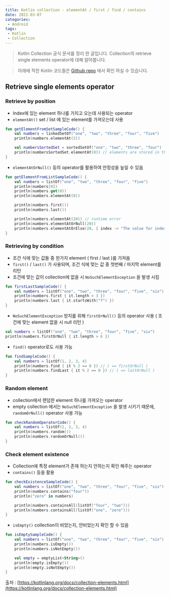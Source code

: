 ```yaml
---
title: Kotlin collection - elementAt / first / find / contains
date: 2021-03-07
categories:
 - Android
tags:
 - Kotlin
 - Collection
---
```


> Kotlin Collection 공식 문서를 정리 한 글입니다. Collection의 retrieve single elements operator에 대해 알아봅니다. 

<!-- more -->

> 아래에 적힌 Kotlin 코드들은 [Github repo](https://github.com/kangraemin/kotlin_study/blob/master/kangraemin/collection/src/RetrieveSingleElement.kt) 에서 확인 하실 수 있습니다. 

## Retrieve single elements operator

### Retrieve by position

- Index에 있는 element 하나를 가지고 오는데 사용되는 operator
- `elementAt()` set / list 에 있는 element를 가져오는데 사용

```kotlin
fun getElementFromSetSampleCode() {
    val numbers = linkedSetOf("one", "two", "three", "four", "five")
    println(numbers.elementAt(3))

    val numbersSortedSet = sortedSetOf("one", "two", "three", "four")
    println(numbersSortedSet.elementAt(0)) // elements are stored in the ascending order
}
```

- `elementAtOrNull()` 등의 operator를 활용하여 안정성을 높일 수 있음

```kotlin
fun getElementFromListSampleCode() {
    val numbers = listOf("one", "two", "three", "four", "five")
    println(numbers[0])
    println(numbers.get(0))
    println(numbers.elementAt(0))

    println(numbers.first())
    println(numbers.last())

    println(numbers.elementAt(20)) // runtime error
    println(numbers.elementAtOrNull(20))
    println(numbers.elementAtOrElse(20, { index -> "The value for index $index is undefined"}))
}
```

### Retrieving by condition

- 조건 식에 맞는 값들 중 한가지 element ( first / last )를 가져옴
- `first()` / `last()` 가 사용되며, 조건 식에 맞는 값 중 첫번째 / 마지막 element를 리턴
- 조건에 맞는 값이 collection에 없을 시 `NoSuchElementException` 을 발생 시킴

```kotlin
fun firstLastSampleCode() {
    val numbers = listOf("one", "two", "three", "four", "five", "six")
    println(numbers.first { it.length > 3 })
    println(numbers.last { it.startsWith("f") })
}
```

- `NoSuchElementException` 방지를 위해 `firstOrNull()` 등의 operator 사용 ( 조건에 맞는 element 없을 시 null 리턴 )

```kotlin
val numbers = listOf("one", "two", "three", "four", "five", "six")
println(numbers.firstOrNull { it.length > 6 })
```

- `find()` operator로도 사용 가능

```kotlin
fun findSampleCode() {
    val numbers = listOf(1, 2, 3, 4)
    println(numbers.find { it % 2 == 0 }) // ( == firstOrNull ) 
    println(numbers.findLast { it % 2 == 0 }) // ( == lastOrNull ) 
}
```

### Random element

- collection에서 랜덤한 element 하나를 가져오는 operator
- empty collection 에서는 `NoSuchElementException` 을 발생 시키기 때문에, `randomOrNull()` operator 사용 가능

```kotlin
fun checkRandomOperatorCode() {
    val numbers = listOf(1, 2, 3, 4)
    println(numbers.random())
    println(numbers.randomOrNull())
}
```

### Check element existence

- Collection에 특정 element가 존재 하는지 안하는지 확인 해주는 operator
- `contains()` 등을 활용

```kotlin
fun checkExistenceSampleCode() {
    val numbers = listOf("one", "two", "three", "four", "five", "six")
    println(numbers.contains("four"))
    println("zero" in numbers)

    println(numbers.containsAll(listOf("four", "two")))
    println(numbers.containsAll(listOf("one", "zero")))
}
```

- `isEmpty()` collection이 비었는지, 안비었는지 확인 할 수 있음

```kotlin
fun isEmptySampleCode() {
    val numbers = listOf("one", "two", "three", "four", "five", "six")
    println(numbers.isEmpty())
    println(numbers.isNotEmpty())

    val empty = emptyList<String>()
    println(empty.isEmpty())
    println(empty.isNotEmpty())
}
```

출처 : [https://kotlinlang.org/docs/collection-elements.html](https://kotlinlang.org/docs/collection-elements.html)